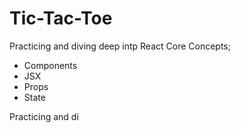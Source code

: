 # Tic-Tac-Toe

Practicing and diving deep intp React Core Concepts; 
- Components
- JSX
- Props
- State

Practicing and di




